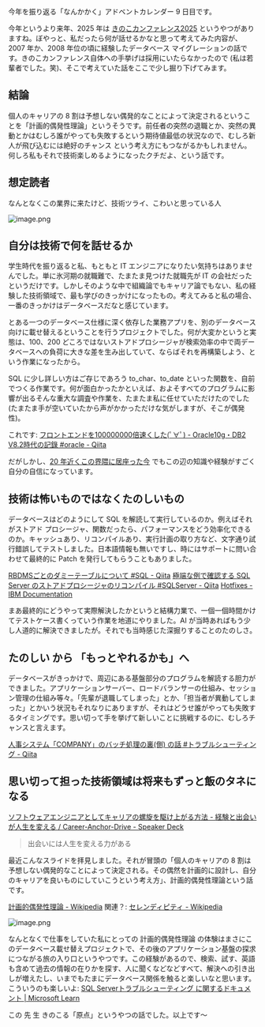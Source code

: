 今年を振り返る「なんかかく」アドベントカレンダー 9 日目です。

今年というより来年、2025 年は [きのこカンファレンス2025](https://kinoko-conf.dev/) というやつがありますね。ぼやっと、私だったら何が話せるかなと思って考えてみた内容が、2007 年か、2008 年位の頃に経験したデータベース マイグレーションの話です。きのこカンファレンス自体への手挙げは採用にいたらなかったので (私は若輩者でした。笑)、そこで考えていた話をここで少し掘り下げてみます。

## 結論

個人のキャリアの 8 割は予想しない偶発的なことによって決定されるということを「計画的偶発性理論」というそうです。前任者の突然の退職とか、突然の異動とかはむしろ誰がやっても失敗するという期待値最低の状況なので、むしろ新人が飛び込むには絶好のチャンス という考え方にもつながるかもしれません。何しろ私もそれで技術楽しめるようになったクチだよ、という話です。

## 想定読者
なんとなくこの業界に来たけど、技術ツライ、こわいと思っている人

![image.png](https://qiita-image-store.s3.ap-northeast-1.amazonaws.com/0/93824/0e16b17c-c487-540e-b785-70a79ab06f47.png)


## 自分は技術で何を話せるか

学生時代を振り返ると私、もともと IT エンジニアになりたい気持ちはありませんでした。単に氷河期の就職難で、たまたま見つけた就職先が IT の会社だったというだけです。しかしそのような中で組織論でもキャリア論でもない、私の経験した技術領域で、最も学びのきっかけになったもの。考えてみると私の場合、一番のきっかけはデータベースだなと感じています。

とある一つのデータベース仕様に深く依存した業務アプリを、別のデータベース向けに載せ替えるということを行うプロジェクトでした。何が大変かというと実態は、100、200 どころではないストアドプロシージャが検索効率の中で両データベースへの負荷に大きな差を生み出していて、ならばそれを再構築しよう、という作業になったから。

SQL に少し詳しい方はご存じであろう to_char、to_date といった関数を、自前でつくる作業です。何が面白かったかといえば、およそすべてのプログラムに影響が出るそんな重大な調査や作業を、たまたま私に任せていただけたのでした (たまたま手が空いていたから声がかかっただけな気がしますが、そこが偶発性)。

これです: [フロントエンドを100000000倍速くした(ﾟ∀ﾟ) - Oracle10g・DB2 V8.2時代の記錄 #oracle - Qiita](https://qiita.com/e99h2121/items/55afffab60463dd1873a)

だがしかし、[20 年近くこの界隈に居座った今](https://qiita.com/e99h2121/items/f0b941b583e3df02c767) でもこの辺の知識や経験がすごく自分の自信になっています。


## 技術は怖いものではなくたのしいもの

データベースはどのようにして SQL を解読して実行しているのか。例えばそれがストアド プロシージャ、関数だったら、パフォーマンスをどう効率化できるのか。キャッシュあり、リコンパイルあり、実行計画の取り方など、文字通り試行錯誤してテストしました。日本語情報も無いですし、時にはサポートに問い合わせて最終的に Patch を発行してもらうこともありました。

 [RBDMSごとのダミーテーブルについて #SQL - Qiita](https://qiita.com/rye_442/items/b2f7c4353bbb0878883e)
[極端な例で確認する SQL Server のストアドプロシージャのリコンパイル #SQLServer - Qiita](https://qiita.com/Masayuki_Ozawa/items/f700b32ce54a382d23a6)
[Hotfixes - IBM Documentation](https://www.ibm.com/docs/en/storage-fusion-software/2.8.x?topic=hotfixes)

まあ最終的にどうやって実際解決したかというと結構力業で、一個一個時間かけてテストケース書くっていう作業を地道にやりました。AI が当時あればもう少し人道的に解決できましたが。それでも当時感じた深掘りすることのたのしさ。

## たのしい から 「もっとやれるかも」へ

データベースがきっかけで、周辺にある基盤部分のプログラムを解読する胆力ができました。アプリケーションサーバー、ロードバランサーの仕組み、セッション管理の仕組み等々。「先輩が退職してしまった」とか、「担当者が異動してしまった」とかいう状況もそれなりにありますが、それはどうせ誰がやっても失敗するタイミングです。思い切って手を挙げて新しいことに挑戦するのに、むしろチャンスと言えます。

[人事システム「COMPANY」のバッチ処理の裏(側) の話 #トラブルシューティング - Qiita](https://qiita.com/e99h2121/items/d9a83a6e47a53dcfbfbd)


## 思い切って担った技術領域は将来もずっと飯のタネになる

[ソフトウェアエンジニアとしてキャリアの螺旋を駆け上がる方法 - 経験と出会いが人生を変える / Career-Anchor-Drive - Speaker Deck](https://speakerdeck.com/soudai/career-anchor-drive?slide=17)

> 出会いには人生を変える力がある

最近こんなスライドを拝見しました。それが冒頭の「個人のキャリアの 8 割は予想しない偶発的なことによって決定される。その偶然を計画的に設計し、自分のキャリアを良いものにしていこうという考え方」、計画的偶発性理論という話です。

[計画的偶発性理論 - Wikipedia](https://ja.wikipedia.org/wiki/%E8%A8%88%E7%94%BB%E7%9A%84%E5%81%B6%E7%99%BA%E6%80%A7%E7%90%86%E8%AB%96)
関連？: [セレンディピティ - Wikipedia](https://ja.wikipedia.org/wiki/%E3%82%BB%E3%83%AC%E3%83%B3%E3%83%87%E3%82%A3%E3%83%94%E3%83%86%E3%82%A3)

![image.png](https://qiita-image-store.s3.ap-northeast-1.amazonaws.com/0/93824/66e50d30-2e5e-323c-fe3d-3e87ef9fbf83.png)


なんとなくで仕事をしていた私にとっての 計画的偶発性理論 の体験はまさにこのデータベース載せ替えプロジェクトで、その後のアプリケーション基盤の探求につながる旅の入り口というやつです。この経験があるので、検索、試す、英語も含めて過去の情報の在りかを探す、人に聞くなどなどすべて、解決への引き出しが増えたし、いまでもたまにデータベース関係を触ると楽しいなと思います。こういうのも楽しいよ: [SQL Serverトラブルシューティング に関するドキュメント | Microsoft Learn](https://learn.microsoft.com/ja-jp/troubleshoot/sql/welcome-sql-server)

この
先
生
きのこる「原点」というやつの話でした。以上です～
